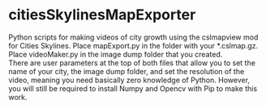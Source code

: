 # citiesSkylinesMapExporter
Python scripts for making videos of city growth using the cslmapview mod for Cities Skylines.
Place mapExport.py in the folder with your \*.cslmap.gz.  
Place videoMaker.py in the image dump folder that you created.  
There are user parameters at the top of both files that allow you to set the name of your city, the image dump folder, and set the resolution of the video, meaning you need basically zero knowledge of Python. However, you will still be required to install Numpy and Opencv with Pip to make this work.
